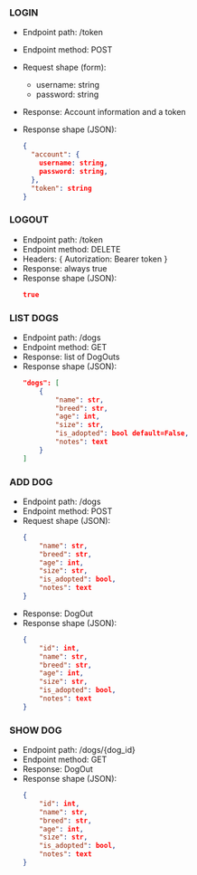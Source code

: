 
### LOGIN
* Endpoint path: /token
* Endpoint method: POST

* Request shape (form):
  * username: string
  * password: string

* Response: Account information and a token
* Response shape (JSON):
    ```json
    {
      "account": {
        username: string,
        password: string,
      },
      "token": string
    }
    ```

### LOGOUT
* Endpoint path: /token
* Endpoint method: DELETE
* Headers: {
    Autorization: Bearer token
}
* Response: always true
* Response shape (JSON):
    ```json
    true
    ```

### LIST DOGS
* Endpoint path: /dogs
* Endpoint method: GET
* Response: list of DogOuts
* Response shape (JSON):
    ```json
    "dogs": [
        {
            "name": str,
            "breed": str,
            "age": int,
            "size": str,
            "is_adopted": bool default=False,
            "notes": text
        }
    ]
    ```

### ADD DOG
* Endpoint path: /dogs
* Endpoint method: POST
* Request shape (JSON):
    ```json
    {
        "name": str,
        "breed": str,
        "age": int,
        "size": str,
        "is_adopted": bool,
        "notes": text
    }
    ```
* Response: DogOut
* Response shape (JSON):
    ```json
    {
        "id": int,
        "name": str,
        "breed": str,
        "age": int,
        "size": str,
        "is_adopted": bool,
        "notes": text
    }
    ```

### SHOW DOG
* Endpoint path: /dogs/{dog_id}
* Endpoint method: GET
* Response: DogOut
* Response shape (JSON):
    ```json
    {
        "id": int,
        "name": str,
        "breed": str,
        "age": int,
        "size": str,
        "is_adopted": bool,
        "notes": text
    }
    ```
